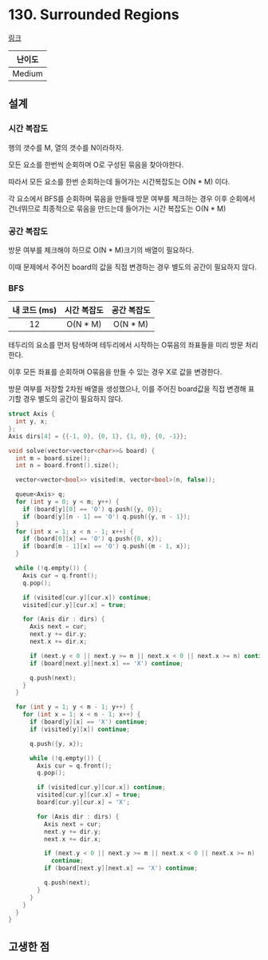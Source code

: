 # 130. Surrounded Regions

[링크](https://leetcode.com/problems/surrounded-regions/)

| 난이도 |
| :----: |
| Medium |

## 설계

### 시간 복잡도

행의 갯수를 M, 열의 갯수를 N이라하자.

모든 요소를 한번씩 순회하며 O로 구성된 묶음을 찾아야한다.

따라서 모든 요소를 한번 순회하는데 들어가는 시간복잡도는 O(N \* M) 이다.

각 요소에서 BFS를 순회하며 묶음을 만들때 방문 여부를 체크하는 경우 이후 순회에서 건너뛰므로 최종적으로 묶음을 만드는데 들어가는 시간 복잡도는 O(N \* M)

### 공간 복잡도

방문 여부를 체크해야 하므로 O(N \* M)크기의 배열이 필요하다.

이때 문제에서 주어진 board의 값을 직접 변경하는 경우 별도의 공간이 필요하지 않다.

### BFS

| 내 코드 (ms) | 시간 복잡도 | 공간 복잡도 |
| :----------: | :---------: | :---------: |
|      12      |  O(N \* M)  |  O(N \* M)  |

테두리의 요소를 먼저 탐색하며 테두리에서 시작하는 O묶음의 좌표들을 미리 방문 처리한다.

이후 모든 좌표를 순회하며 O묶음을 만들 수 있는 경우 X로 값을 변경한다.

방문 여부를 저장할 2차원 배열을 생성했으나, 이를 주어진 board값을 직접 변경해 표기할 경우 별도의 공간이 필요하지 않다.

```cpp
struct Axis {
  int y, x;
};
Axis dirs[4] = {{-1, 0}, {0, 1}, {1, 0}, {0, -1}};

void solve(vector<vector<char>>& board) {
  int m = board.size();
  int n = board.front().size();

  vector<vector<bool>> visited(m, vector<bool>(n, false));

  queue<Axis> q;
  for (int y = 0; y < m; y++) {
    if (board[y][0] == 'O') q.push({y, 0});
    if (board[y][n - 1] == 'O') q.push({y, n - 1});
  }
  for (int x = 1; x < n - 1; x++) {
    if (board[0][x] == 'O') q.push({0, x});
    if (board[m - 1][x] == 'O') q.push({m - 1, x});
  }

  while (!q.empty()) {
    Axis cur = q.front();
    q.pop();

    if (visited[cur.y][cur.x]) continue;
    visited[cur.y][cur.x] = true;

    for (Axis dir : dirs) {
      Axis next = cur;
      next.y += dir.y;
      next.x += dir.x;

      if (next.y < 0 || next.y >= m || next.x < 0 || next.x >= n) continue;
      if (board[next.y][next.x] == 'X') continue;

      q.push(next);
    }
  }

  for (int y = 1; y < m - 1; y++) {
    for (int x = 1; x < n - 1; x++) {
      if (board[y][x] == 'X') continue;
      if (visited[y][x]) continue;

      q.push({y, x});

      while (!q.empty()) {
        Axis cur = q.front();
        q.pop();

        if (visited[cur.y][cur.x]) continue;
        visited[cur.y][cur.x] = true;
        board[cur.y][cur.x] = 'X';

        for (Axis dir : dirs) {
          Axis next = cur;
          next.y += dir.y;
          next.x += dir.x;

          if (next.y < 0 || next.y >= m || next.x < 0 || next.x >= n)
            continue;
          if (board[next.y][next.x] == 'X') continue;

          q.push(next);
        }
      }
    }
  }
}
```

## 고생한 점
